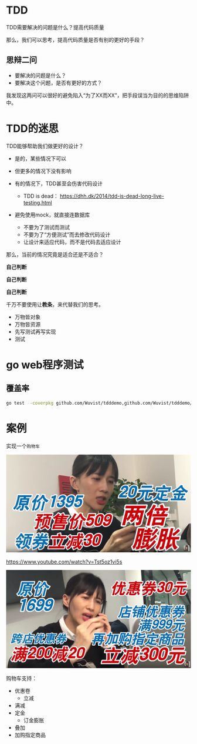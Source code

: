 # TDD

TDD需要解决的问题是什么？提高代码质量

那么，我们可以思考，提高代码质量是否有别的更好的手段？

## 思辩二问

* 要解决的问题是什么？
* 要解决这个问题，是否有更好的方式？

我发现这两问可以很好的避免陷入“为了XX而XX”，把手段误当为目的的思维陷阱中。

# TDD的迷思

TDD能够帮助我们做更好的设计？

* 是的，某些情况下可以
* 但更多的情况下没有影响
* 有的情况下，TDD甚至会伤害代码设计
  * TDD is dead： https://dhh.dk/2014/tdd-is-dead-long-live-testing.html

* 避免使用mock，就直接连数据库
  * 不要为了测试而测试
  * 不要为了“方便测试”而去修改代码设计
  * 让设计来适应代码，而不是代码去适应设计

那么，当前的情况究竟是适合还是不适合？

**自己判断**

**自己判断**

**自己判断**

千万不要使用让**教条**，来代替我们的思考。

* 万物皆对象
* 万物皆资源
* 先写测试再写实现
* 测试

# go web程序测试

## 覆盖率

```bash
go test  -coverpkg github.com/Wuvist/tdddemo,github.com/Wuvist/tdddemo/newtrans
```

# 案例

实现一个`购物车`

![](images/2019-04-11-14-14-47.png)

https://www.youtube.com/watch?v=Tst5oz1vi5s

![](images/2019-04-11-14-16-28.png)

购物车支持：

* 优惠卷
  * 立减
* 满减
* 定金
  * 订金膨胀
* 叠加
* 加购指定商品

